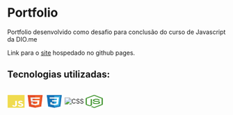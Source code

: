 # Portfolio

<p>Portfolio desenvolvido como desafio para conclusão do curso de Javascript da DIO.me</p>

<p>Link para o <a href="https://allandnz.github.io/projeto-dev-em-dobro/" target="_blank">site</a> hospedado no github pages.</p>

<h2>Tecnologias utilizadas:</h2>
<div style="display: inline_block"><br>
  <img align="center" alt="Js" height="30" width="40" src="https://raw.githubusercontent.com/devicons/devicon/master/icons/javascript/javascript-plain.svg">
  <img align="center" alt="HTML" height="30" width="40" src="https://raw.githubusercontent.com/devicons/devicon/master/icons/html5/html5-original.svg">
  <img align="center" alt="CSS" height="30" width="40" src="https://raw.githubusercontent.com/devicons/devicon/master/icons/css3/css3-original.svg">
  <img align="center" alt="CSS" height="30" width="40" src="https://cdn.jsdelivr.net/gh/devicons/devicon/icons/vscode/vscode-original.svg" />
  <img align="center" alt="CSS" height="30" width="40" src="https://github.com/AllanDnz/Portfolio/blob/main/data/imgs/nodejs.png" />

</div>
